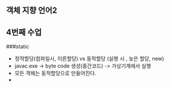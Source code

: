 객체 지향 언어2 
---
4번째 수업
---

###static
* 정적할당(컴파일시, 이른할당) vs 동적할당 (실행 시 , 늦은 할당, new)
* javac.exe -> byte code 생성(중간코드) -> 가상기계에서 실행
* 모든 객체는 동적할당으로 만들어진다.
* 



